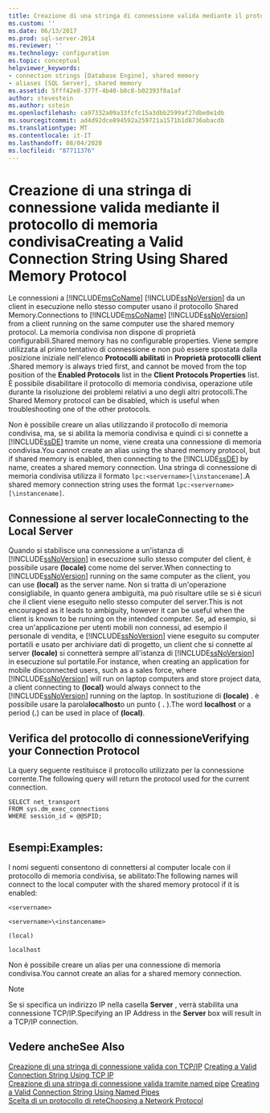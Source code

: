 ```yaml
---
title: Creazione di una stringa di connessione valida mediante il protocollo di memoria condivisa | Microsoft Docs
ms.custom: ''
ms.date: 06/13/2017
ms.prod: sql-server-2014
ms.reviewer: ''
ms.technology: configuration
ms.topic: conceptual
helpviewer_keywords:
- connection strings [Database Engine], shared memory
- aliases [SQL Server], shared memory
ms.assetid: 5fff42e8-377f-4b40-b0c8-b02393f8a1af
author: stevestein
ms.author: sstein
ms.openlocfilehash: ca97332a09a33fcfc15a3dbb2599af27dbe0e1db
ms.sourcegitcommit: ad4d92dce894592a259721a1571b1d8736abacdb
ms.translationtype: MT
ms.contentlocale: it-IT
ms.lasthandoff: 08/04/2020
ms.locfileid: "87711376"
---
```

# <a name="creating-a-valid-connection-string-using-shared-memory-protocol"></a><span data-ttu-id="2e83c-102">Creazione di una stringa di connessione valida mediante il protocollo di memoria condivisa</span><span class="sxs-lookup"><span data-stu-id="2e83c-102">Creating a Valid Connection String Using Shared Memory Protocol</span></span>
  <span data-ttu-id="2e83c-103">Le connessioni a [!INCLUDE[msCoName](../../includes/msconame-md.md)] [!INCLUDE[ssNoVersion](../../includes/ssnoversion-md.md)] da un client in esecuzione nello stesso computer usano il protocollo Shared Memory.</span><span class="sxs-lookup"><span data-stu-id="2e83c-103">Connections to [!INCLUDE[msCoName](../../includes/msconame-md.md)] [!INCLUDE[ssNoVersion](../../includes/ssnoversion-md.md)] from a client running on the same computer use the shared memory protocol.</span></span> <span data-ttu-id="2e83c-104">La memoria condivisa non dispone di proprietà configurabili.</span><span class="sxs-lookup"><span data-stu-id="2e83c-104">Shared memory has no configurable properties.</span></span> <span data-ttu-id="2e83c-105">Viene sempre utilizzata al primo tentativo di connessione e non può essere spostata dalla posizione iniziale nell'elenco **Protocolli abilitati** in **Proprietà protocolli client** .</span><span class="sxs-lookup"><span data-stu-id="2e83c-105">Shared memory is always tried first, and cannot be moved from the top position of the **Enabled Protocols** list in the **Client Protocols Properties** list.</span></span> <span data-ttu-id="2e83c-106">È possibile disabilitare il protocollo di memoria condivisa, operazione utile durante la risoluzione dei problemi relativi a uno degli altri protocolli.</span><span class="sxs-lookup"><span data-stu-id="2e83c-106">The Shared Memory protocol can be disabled, which is useful when troubleshooting one of the other protocols.</span></span>  
  
 <span data-ttu-id="2e83c-107">Non è possibile creare un alias utilizzando il protocollo di memoria condivisa, ma, se si abilita la memoria condivisa e quindi ci si connette a [!INCLUDE[ssDE](../../includes/ssde-md.md)] tramite un nome, viene creata una connessione di memoria condivisa.</span><span class="sxs-lookup"><span data-stu-id="2e83c-107">You cannot create an alias using the shared memory protocol, but if shared memory is enabled, then connecting to the [!INCLUDE[ssDE](../../includes/ssde-md.md)] by name, creates a shared memory connection.</span></span> <span data-ttu-id="2e83c-108">Una stringa di connessione di memoria condivisa utilizza il formato `lpc:<servername>[\instancename]`.</span><span class="sxs-lookup"><span data-stu-id="2e83c-108">A shared memory connection string uses the format `lpc:<servername>[\instancename]`.</span></span>  
  
## <a name="connecting-to-the-local-server"></a><span data-ttu-id="2e83c-109">Connessione al server locale</span><span class="sxs-lookup"><span data-stu-id="2e83c-109">Connecting to the Local Server</span></span>  
 <span data-ttu-id="2e83c-110">Quando si stabilisce una connessione a un'istanza di [!INCLUDE[ssNoVersion](../../includes/ssnoversion-md.md)] in esecuzione sullo stesso computer del client, è possibile usare **(locale)** come nome del server.</span><span class="sxs-lookup"><span data-stu-id="2e83c-110">When connecting to [!INCLUDE[ssNoVersion](../../includes/ssnoversion-md.md)] running on the same computer as the client, you can use **(local)** as the server name.</span></span> <span data-ttu-id="2e83c-111">Non si tratta di un'operazione consigliabile, in quanto genera ambiguità, ma può risultare utile se si è sicuri che il client viene eseguito nello stesso computer del server.</span><span class="sxs-lookup"><span data-stu-id="2e83c-111">This is not encouraged as it leads to ambiguity, however it can be useful when the client is known to be running on the intended computer.</span></span> <span data-ttu-id="2e83c-112">Se, ad esempio, si crea un'applicazione per utenti mobili non connessi, ad esempio il personale di vendita, e [!INCLUDE[ssNoVersion](../../includes/ssnoversion-md.md)] viene eseguito su computer portatili e usato per archiviare dati di progetto, un client che si connette al server **(locale)** si connetterà sempre all'istanza di [!INCLUDE[ssNoVersion](../../includes/ssnoversion-md.md)] in esecuzione sul portatile.</span><span class="sxs-lookup"><span data-stu-id="2e83c-112">For instance, when creating an application for mobile disconnected users, such as a sales force, where [!INCLUDE[ssNoVersion](../../includes/ssnoversion-md.md)] will run on laptop computers and store project data, a client connecting to **(local)** would always connect to the [!INCLUDE[ssNoVersion](../../includes/ssnoversion-md.md)] running on the laptop.</span></span> <span data-ttu-id="2e83c-113">In sostituzione di **(locale)** . è possibile usare la parola**localhost**o un punto ( **.** ).</span><span class="sxs-lookup"><span data-stu-id="2e83c-113">The word **localhost** or a period (**.**) can be used in place of **(local)**.</span></span>  
  
## <a name="verifying-your-connection-protocol"></a><span data-ttu-id="2e83c-114">Verifica del protocollo di connessione</span><span class="sxs-lookup"><span data-stu-id="2e83c-114">Verifying your Connection Protocol</span></span>  
 <span data-ttu-id="2e83c-115">La query seguente restituisce il protocollo utilizzato per la connessione corrente.</span><span class="sxs-lookup"><span data-stu-id="2e83c-115">The following query will return the protocol used for the current connection.</span></span>  
  
```  
SELECT net_transport   
FROM sys.dm_exec_connections   
WHERE session_id = @@SPID;  
  
```  
  
## <a name="examples"></a><span data-ttu-id="2e83c-116">Esempi:</span><span class="sxs-lookup"><span data-stu-id="2e83c-116">Examples:</span></span>  
 <span data-ttu-id="2e83c-117">I nomi seguenti consentono di connettersi al computer locale con il protocollo di memoria condivisa, se abilitato:</span><span class="sxs-lookup"><span data-stu-id="2e83c-117">The following names will connect to the local computer with the shared memory protocol if it is enabled:</span></span>  
  
 `<servername>`  
  
 `<servername>\<instancename>`  
  
 `(local)`  
  
 `localhost`  
  
 <span data-ttu-id="2e83c-118">Non è possibile creare un alias per una connessione di memoria condivisa.</span><span class="sxs-lookup"><span data-stu-id="2e83c-118">You cannot create an alias for a shared memory connection.</span></span>  
  
> [!NOTE]  
>  <span data-ttu-id="2e83c-119">Se si specifica un indirizzo IP nella casella **Server** , verrà stabilita una connessione TCP/IP.</span><span class="sxs-lookup"><span data-stu-id="2e83c-119">Specifying an IP Address in the **Server** box will result in a TCP/IP connection.</span></span>  
  
## <a name="see-also"></a><span data-ttu-id="2e83c-120">Vedere anche</span><span class="sxs-lookup"><span data-stu-id="2e83c-120">See Also</span></span>  
 <span data-ttu-id="2e83c-121">[Creazione di una stringa di connessione valida con TCP/IP](../../../2014/tools/configuration-manager/creating-a-valid-connection-string-using-tcp-ip.md) </span><span class="sxs-lookup"><span data-stu-id="2e83c-121">[Creating a Valid Connection String Using TCP IP](../../../2014/tools/configuration-manager/creating-a-valid-connection-string-using-tcp-ip.md) </span></span>  
 <span data-ttu-id="2e83c-122">[Creazione di una stringa di connessione valida tramite named pipe](../../../2014/tools/configuration-manager/creating-a-valid-connection-string-using-named-pipes.md) </span><span class="sxs-lookup"><span data-stu-id="2e83c-122">[Creating a Valid Connection String Using Named Pipes](../../../2014/tools/configuration-manager/creating-a-valid-connection-string-using-named-pipes.md) </span></span>  
 [<span data-ttu-id="2e83c-123">Scelta di un protocollo di rete</span><span class="sxs-lookup"><span data-stu-id="2e83c-123">Choosing a Network Protocol</span></span>](../../../2014/tools/configuration-manager/choosing-a-network-protocol.md)  
  
  
